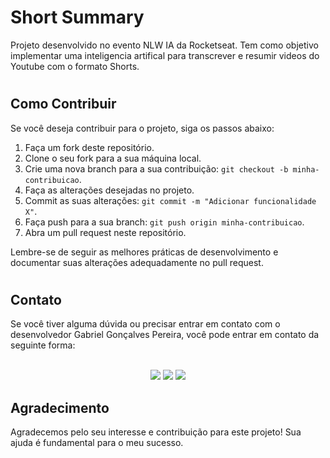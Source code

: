 # Short Summary

Projeto desenvolvido no evento NLW IA da Rocketseat. Tem como objetivo implementar uma inteligencia artifical para transcrever e resumir videos do Youtube com o formato Shorts.

#

## Como Contribuir

Se você deseja contribuir para o projeto, siga os passos abaixo:

1. Faça um fork deste repositório.
2. Clone o seu fork para a sua máquina local.
3. Crie uma nova branch para a sua contribuição: `git checkout -b minha-contribuicao`.
4. Faça as alterações desejadas no projeto.
5. Commit as suas alterações: `git commit -m "Adicionar funcionalidade X"`.
6. Faça push para a sua branch: `git push origin minha-contribuicao`.
7. Abra um pull request neste repositório.

Lembre-se de seguir as melhores práticas de desenvolvimento e documentar suas alterações adequadamente no pull request.

#

## Contato

Se você tiver alguma dúvida ou precisar entrar em contato com o desenvolvedor Gabriel Gonçalves Pereira, você pode entrar em contato da seguinte forma:

  <div align="center"><br>
    <a href="https://instagram.com/gabrielniino" target="_blank"><img src="https://img.shields.io/badge/-Instagram-%23E4405F?style=for-the-badge&logo=instagram&logoColor=white" target="_blank"></a>
    <a href = "mailto:gabrielnino@edu.unifil.br"><img src="https://img.shields.io/badge/-Gmail-%23333?style=for-the-badge&logo=gmail&logoColor=white" target="_blank"></a>
    <a href="https://www.linkedin.com/in/gabrielniino/" target="_blank"><img src="https://img.shields.io/badge/-LinkedIn-%230077B5?style=for-the-badge&logo=linkedin&logoColor=white" target="_blank"></a>
</div>

## Agradecimento

Agradecemos pelo seu interesse e contribuição para este projeto! Sua ajuda é fundamental para o meu sucesso.

